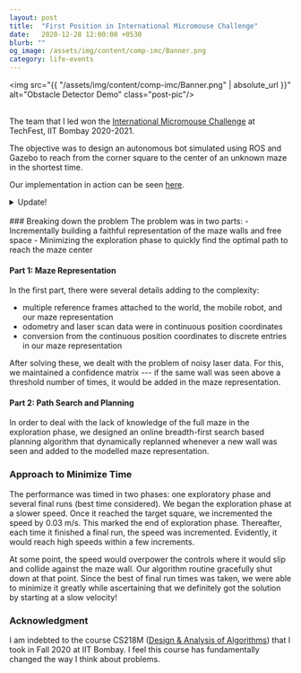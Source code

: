```yaml
---
layout: post
title:  "First Position in International Micromouse Challenge"
date:   2020-12-28 12:00:00 +0530
blurb: ""
og_image: /assets/img/content/comp-imc/Banner.png
category: life-events
---
```


<img src="{{ "/assets/img/content/comp-imc/Banner.png" | absolute_url }}" alt="Obstacle Detector Demo" class="post-pic"/>
<br />
<br />

The team that I led won the [International Micromouse Challenge](https://techfest.org/competitions/micromouse) at TechFest, IIT Bombay 2020-2021.

The objective was to design an autonomous bot simulated using ROS and Gazebo to reach from the corner square to the center of an unknown maze in the shortest time.

Our implementation in action can be seen [here](https://youtu.be/PcbNQ-tVwQw).

<details>
  <summary>Update!</summary>
  Our repository is now public <a href="https://github.com/trunc8/international-micromouse-techfest2020">here</a>. All elements for the simulation are self-contained.
</details>

<br/>
### Breaking down the problem
The problem was in two parts:
- Incrementally building a faithful representation of the maze walls and free space
- Minimizing the exploration phase to quickly find the optimal path to reach the maze center

#### Part 1: Maze Representation
In the first part, there were several details adding to the complexity:
- multiple reference frames attached to the world, the mobile robot, and our maze representation
- odometry and laser scan data were in continuous position coordinates
- conversion from the continuous position coordinates to discrete entries in our maze representation

After solving these, we dealt with the problem of noisy laser data. For this, we maintained a confidence matrix --- if the same wall was seen above a threshold number of times, it would be added in the maze representation.

#### Part 2: Path Search and Planning
In order to deal with the lack of knowledge of the full maze in the exploration phase, we designed an online breadth-first search based planning algorithm that dynamically replanned whenever a new wall was seen and added to the modelled maze representation.

### Approach to Minimize Time
The performance was timed in two phases: one exploratory phase and several final runs (best time considered). We began the exploration phase at a slower speed. Once it reached the target square, we incremented the speed by 0.03 m/s. This marked the end of exploration phase. Thereafter, each time it finished a final run, the speed was incremented. Evidently, it would reach high speeds within a few increments.

At some point, the speed would overpower the controls where it would slip and collide against the maze wall. Our algorithm routine gracefully shut down at that point. Since the best of final run times was taken, we were able to minimize it greatly while ascertaining that we definitely got the solution by starting at a slow velocity!

### Acknowledgment
I am indebted to the course CS218M ([Design & Analysis of Algorithms](https://dampeeiitb.wordpress.com/cs-218-design-and-analysis-of-algorithms/)) that I took in Fall 2020 at IIT Bombay. I feel this course has fundamentally changed the way I think about problems.